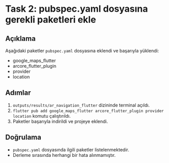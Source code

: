 # Task 2: pubspec.yaml dosyasına gerekli paketleri ekle

## Açıklama
Aşağıdaki paketler `pubspec.yaml` dosyasına eklendi ve başarıyla yüklendi:
- google_maps_flutter
- arcore_flutter_plugin
- provider
- location

## Adımlar
1. `outputs/results/ar_navigation_flutter` dizininde terminal açıldı.
2. `flutter pub add google_maps_flutter arcore_flutter_plugin provider location` komutu çalıştırıldı.
3. Paketler başarıyla indirildi ve projeye eklendi.

## Doğrulama
- `pubspec.yaml` dosyasında ilgili paketler listelenmektedir.
- Derleme sırasında herhangi bir hata alınmamıştır. 